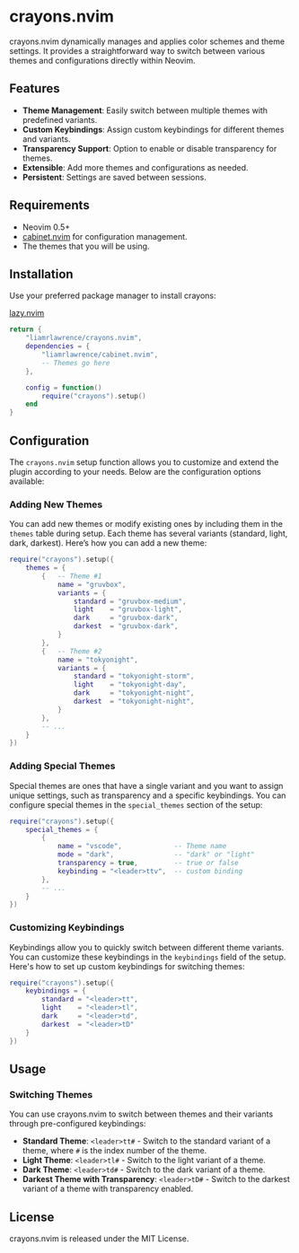# crayons.nvim
crayons.nvim dynamically manages and applies color schemes and theme settings. It provides a straightforward way to switch between various themes and configurations directly within Neovim.

## Features
- **Theme Management**: Easily switch between multiple themes with predefined variants.
- **Custom Keybindings**: Assign custom keybindings for different themes and variants.
- **Transparency Support**: Option to enable or disable transparency for themes.
- **Extensible**: Add more themes and configurations as needed.
- **Persistent**: Settings are saved between sessions.

## Requirements
- Neovim 0.5+
- [cabinet.nvim](https://github.com/liamrlawrence/cabinet.nvim) for configuration management.
- The themes that you will be using.

## Installation
Use your preferred package manager to install crayons:

[lazy.nvim](https://github.com/folke/lazy.nvim)
```lua
return {
    "liamrlawrence/crayons.nvim",
    dependencies = {
        "liamrlawrence/cabinet.nvim",
        -- Themes go here
    },

    config = function()
        require("crayons").setup()
    end
}
```


## Configuration
The `crayons.nvim` setup function allows you to customize and extend the plugin according to your needs. Below are the configuration options available:

### Adding New Themes
You can add new themes or modify existing ones by including them in the `themes` table during setup. Each theme has several variants (standard, light, dark, darkest). Here’s how you can add a new theme:

```lua
require("crayons").setup({
    themes = {
        {   -- Theme #1
            name = "gruvbox",
            variants = {
                standard = "gruvbox-medium",
                light    = "gruvbox-light",
                dark     = "gruvbox-dark",
                darkest  = "gruvbox-dark",
            }
        },
        {   -- Theme #2
            name = "tokyonight",
            variants = {
                standard = "tokyonight-storm",
                light    = "tokyonight-day",
                dark     = "tokyonight-night",
                darkest  = "tokyonight-night",
            }
        },
        -- ...
    }
})
```

### Adding Special Themes
Special themes are ones that have a single variant and you want to assign unique settings, such as transparency and a specific keybindings. You can configure special themes in the `special_themes` section of the setup:

```lua
require("crayons").setup({
    special_themes = {
        {
            name = "vscode",             -- Theme name
            mode = "dark",               -- "dark" or "light"
            transparency = true,         -- true or false
            keybinding = "<leader>ttv",  -- custom binding
        },
        -- ...
    }
})
```

### Customizing Keybindings
Keybindings allow you to quickly switch between different theme variants. You can customize these keybindings in the `keybindings` field of the setup. Here's how to set up custom keybindings for switching themes:

```lua
require("crayons").setup({
    keybindings = {
        standard = "<leader>tt",
        light    = "<leader>tl",
        dark     = "<leader>td",
        darkest  = "<leader>tD"
    }
})
```

## Usage
### Switching Themes
You can use crayons.nvim to switch between themes and their variants through pre-configured keybindings:

-   **Standard Theme**: `<leader>tt#` - Switch to the standard variant of a theme, where `#` is the index number of the theme.
-   **Light Theme**: `<leader>tl#` - Switch to the light variant of a theme.
-   **Dark Theme**: `<leader>td#` - Switch to the dark variant of a theme.
-   **Darkest Theme with Transparency**: `<leader>tD#` - Switch to the darkest variant of a theme with transparency enabled.

## License
crayons.nvim is released under the MIT License.

